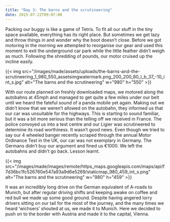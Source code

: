 ```yaml
---
title: "Day 3: The barns and the scrutineering"
date: 2015-07-22T09:07:00
---
```


Packing our buggy is like a game of Tetris. To fit all our stuff in the tiny space available, everything has its right place. But sometimes we get lazy and throw things in and wonder why the boot doesn’t close. Before we got motoring in the morning we attempted to reorganise our gear and used this moment to exit the underground car park while the little feather didn’t weigh as much. Following the shredding of pounds, our motor cruised up the incline easily.

{{< img src="/images/made/assets/uploads/the-barns-and-the-scrutineering_1_980_550_assetsimgwatermark.png_200_200_80_l_b_37_-10_int_s.jpg" alt="The barns and the scrutineering" w="980" h="550" >}}

With our route planned on freshly downloaded maps, we motored along the autobahns at 45mph and managed to get quite a few miles under our belt until we heard the fateful sound of a panda mobile yet again. Making out we didn’t know that we weren’t allowed on the autobahn, they informed us that our car was unsuitable for the highways. This is starting to sound familiar, but it was a bit more serious than the telling off we received in France. The police convoyed us into a test centre and our Ligier was scrutineered to determine its road worthiness. It wasn’t good news. Even though we tried to say our 4 wheeled banger recently scraped through the annual Motor Ordinance Test in the UK, our car was not exemplary in Germany. The Germans didn’t buy our argument and fined us €1000. We left the autobahns and didn’t go back. Lesson learnt.

{{< img src="/images/made/images/remote/https_maps.googleapis.com/maps/api/f7d36bc1fc526760e547a93a9d6e5269/staticmap_980_459_int_s.png" alt="The barns and the scrutineering" w="980" h="459" >}}

It was an incredibly long drive on the German equivalent of A-roads to Munich, but after regular driving shifts and keeping awake on coffee and red bull we made up some good ground. Despite having angered lorry drivers sitting on our tail for the most of the journey, and the many times we heard ‘wichsers’ shouted at us, we made it to Munich. Here we decided to push on to the border with Austria and made it to the capital, Vienna.